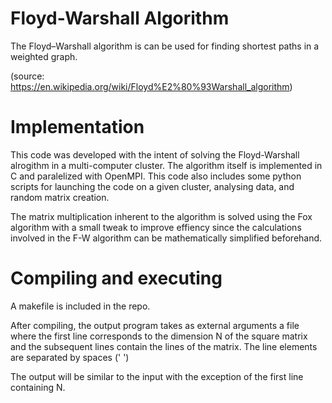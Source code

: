 ﻿# Floyd-Warshall Algorithm

The Floyd–Warshall algorithm is can be used for finding shortest paths 
in a weighted graph.

(source: https://en.wikipedia.org/wiki/Floyd%E2%80%93Warshall_algorithm)

# Implementation

This code was developed with the intent of solving the Floyd-Warshall alrogithm
in a multi-computer cluster. The algorithm itself is implemented in C and 
paralelized with OpenMPI. This code also includes some python scripts
for launching the code on a given cluster, analysing data,
and random matrix creation.

The matrix multiplication inherent to the algorithm is solved using the Fox
algorithm with a small tweak to improve effiency since the calculations 
involved in the F-W algorithm can be mathematically simplified beforehand.

# Compiling and executing

A makefile is included in the repo.

After compiling, the output program takes as external arguments
a file where the first line corresponds to the dimension N of the
square matrix and the subsequent lines contain the lines of the matrix.
The line elements are separated by spaces (' ')

The output will be similar to the input with the exception of the first line containing N.
